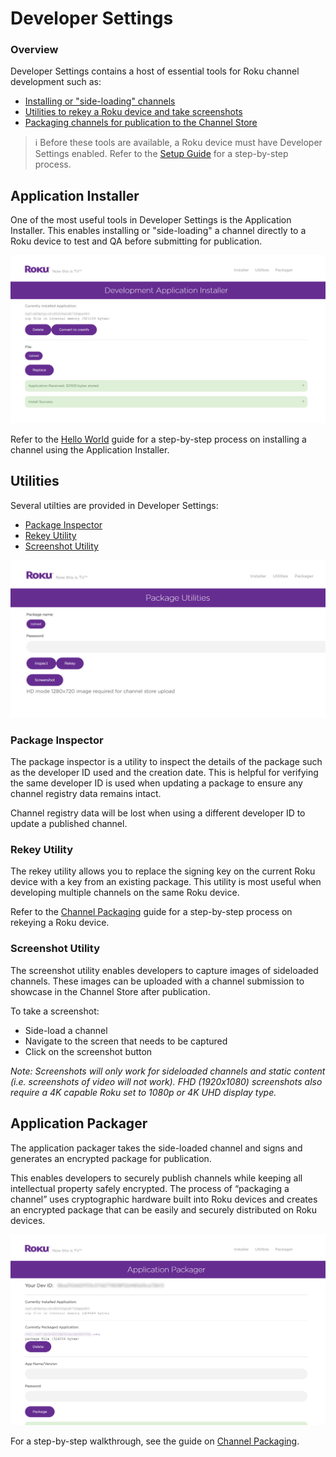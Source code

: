 # Developer Settings

### Overview

Developer Settings contains a host of essential tools for Roku channel development such as:

* [Installing or "side-loading" channels](#application-installer)
* [Utilities to rekey a Roku device and take screenshots](#utilities)
* [Packaging channels for publication to the Channel Store](#application-packager)

> :information_source: Before these tools are available, a Roku device must have Developer Settings enabled.
Refer to the [Setup Guide](/develop/getting-started/setup-guide.md) for a step-by-step process.

## Application Installer

One of the most useful tools in Developer Settings is the Application Installer. This enables installing or "side-loading" a channel directly to a Roku device to test and QA before submitting for publication.

![](../../images/dev-settings-application-installer.png)

Refer to the [Hello World](/develop/getting-started/hello-world.md) guide for a step-by-step process on installing a channel using the Application Installer.

## Utilities

Several utilties are provided in Developer Settings:

* [Package Inspector](#package-inspector)
* [Rekey Utility](#rekey-utility)
* [Screenshot Utility](#screenshot-utility)

![](../../images/dev-settings-screenshot-utility.png)

### Package Inspector

The package inspector is a utility to inspect the details of the package such as the developer ID used and the creation date. This is helpful for verifying the same developer ID is used when updating a package to ensure any channel registry data remains intact.

Channel registry data will be lost when using a different developer ID to update a published channel.

### Rekey Utility

The rekey utility allows you to replace the signing key on the current Roku device with a key from an existing package. This utility is most useful when developing multiple channels on the same Roku device.

Refer to the [Channel Packaging](/develop/guides/packaging.md#rekeying) guide for a step-by-step process on rekeying a Roku device.

### Screenshot Utility

The screenshot utility enables developers to capture images of sideloaded channels. These images can be uploaded with a channel submission to showcase in the Channel Store after publication.

To take a screenshot:

* Side-load a channel
* Navigate to the screen that needs to be captured
* Click on the screenshot button

_Note: Screenshots will only work for sideloaded channels and static content (i.e. screenshots of video will not work). FHD (1920x1080) screenshots also require a 4K capable Roku set to 1080p or 4K UHD display type._

## Application Packager

The application packager takes the side-loaded channel and signs and generates an encrypted package for publication.

This enables developers to securely publish channels while keeping all intellectual property safely encrypted. The process of “packaging a channel” uses cryptographic hardware built into Roku devices and creates an encrypted package that can be easily and securely distributed on Roku devices.

![](../../images/dev-settings-application-packager.png)

For a step-by-step walkthrough, see the guide on [Channel Packaging](/develop/guides/packaging.md).
